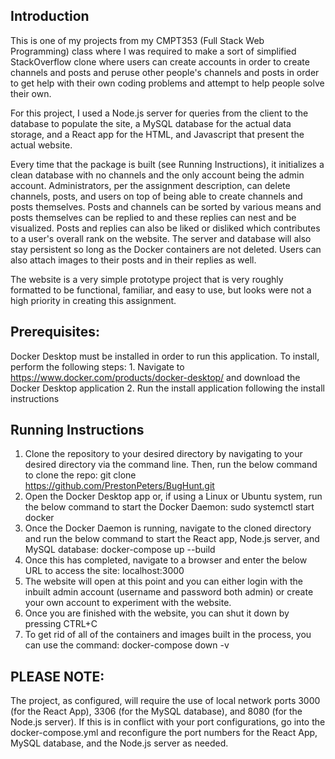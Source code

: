 ## Introduction
   This is one of my projects from my CMPT353 (Full Stack Web Programming) class where I was required to make a sort of simplified StackOverflow clone
   where users can create accounts in order to create channels and posts and peruse other people's channels and posts in order to get help with their
   own coding problems and attempt to help people solve their own.
   
   For this project, I used a Node.js server for queries from the client to the database to populate the site, a MySQL database for the actual data
   storage, and a React app for the HTML, and Javascript that present the actual website. 

   Every time that the package is built (see Running Instructions), it initializes a clean database with no channels and the only account being the admin account. 
   Administrators, per the assignment description, can delete channels, posts, and users on top of being able to create channels and posts themselves. Posts and 
   channels can be sorted by various means and posts themselves can be replied to and these replies can nest and be visualized. Posts and replies can also be liked 
   or disliked which contributes to a user's overall rank on the website. The server and database will also stay persistent so long as the Docker containers are not 
   deleted. Users can also attach images to their posts and in their replies as well. 
   
   The website is a very simple prototype project that is very roughly formatted to be functional, familiar, and easy to use, but looks were not a high priority 
   in creating this assignment.

## Prerequisites:
   Docker Desktop must be installed in order to run this application. To install, perform the following steps:
      1. Navigate to https://www.docker.com/products/docker-desktop/ and download the Docker Desktop application
      2. Run the install application following the install instructions

## Running Instructions

   1. Clone the repository to your desired directory by navigating to your desired directory via the command line. Then, run the below command to clone the repo:
         git clone https://github.com/PrestonPeters/BugHunt.git
   2. Open the Docker Desktop app or, if using a Linux or Ubuntu system, run the below command to start the Docker Daemon:
         sudo systemctl start docker
   3. Once the Docker Daemon is running, navigate to the cloned directory and run the below command to start the React app, Node.js server, and MySQL database:
         docker-compose up --build
   4. Once this has completed, navigate to a browser and enter the below URL to access the site:
         localhost:3000
   5. The website will open at this point and you can either login with the inbuilt admin account (username and password both admin) or create your own account
      to experiment with the website.
   6. Once you are finished with the website, you can shut it down by pressing CTRL+C
   7. To get rid of all of the containers and images built in the process, you can use the command:
         docker-compose down -v

## PLEASE NOTE:
   The project, as configured, will require the use of local network ports 3000 (for the React App), 3306 (for the MySQL database), and 8080 (for the Node.js server).
   If this is in conflict with your port configurations, go into the docker-compose.yml and reconfigure the port numbers for the React App, MySQL database, and the
   Node.js server as needed.

